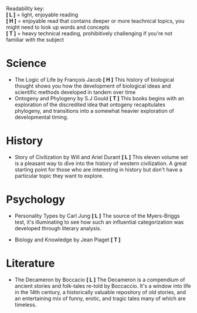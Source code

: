 Readability key:   
**[ L ]** = light, enjoyable reading   
**[ H ]** = enjoyable read that contains deeper or more teachnical topics, you might need to look up words and concepts   
**[ T ]** = heavy technical reading, prohibitively challenging if you're not familiar with the subject   

# Science

 - The Logic of Life by François Jacob **[ H ]** This history of biological thought shows you 
how the development of biological ideas and scientific methods developed in tandem over time
 - Ontogeny and Phylogeny by S.J Gould **[ T ]** This books begins with an exploration of the discredited
 idea that ontogeny recapitulates phylogeny, and transitions into a somewhat heavier exploration
 of developmental timing.
 
# History

- Story of Civilization by Will and Ariel Durant **[ L ]** This eleven volume set is a pleasant way to dive into
the history of western civilization. A great starting point for those who are interesting in history but
don't have a particular topic they want to explore.

# Psychology

- Personality Types by Carl Jung **[ L ]** The source of the Myers-Briggs test, it's illuminating to see how 
such an influential categorization was developed through literary analysis.

- Biology and Knowledge by Jean Piaget **[ T ]**

# Literature

- The Decameron by Boccacio **[ L ]** The Decameron is a compendium of ancient stories and folk-tales re-told by Boccaccio. It's a window into life in the 14th century, a historically valuable repository of old stories, and an entertaining mix of funny, erotic, and tragic tales many of which are timeless.
